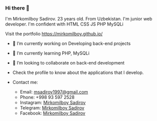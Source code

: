 ### Hi there 👋

<!--**Mirkomilboy/mirkomilboy** is a ✨ _special_ ✨ repository because its `README.md` (this file) appears on your GitHub profile.-->

I'm Mirkomilboy Sadirov. 23 years old. From Uzbekistan. I'm junior web developer. I'm confident with HTML CSS JS PHP MySQLi <br>

Visit the portfolio https://mirkomilboy.github.io/

- 🔭 I’m currently working on Developing back-end projects
- 🌱 I’m currently learning PHP, MySQLi
- 👯 I’m looking to collaborate on back-end development

- Check the profile to know about the applications that I develop.

- Contact me:
  - Email: <a href = "mailto: msadirov1997@gmail.com">msadirov1997@gmail.com</a>
  - Phone: +998 93 597 2528
  - Instagram: <a href="https://www.instagram.com/mirkomilboy_sadirov/">Mirkomilboy Sadirov</a>
  - Telegram: <a href="https://t.me/Mirkomilboy_Sadirov">Mirkomilboy Sadirov</a>
  - Facebook: <a href="https://www.facebook.com/sadirov.mirkomilboy">Mirkomilboy Sadirov</a>

